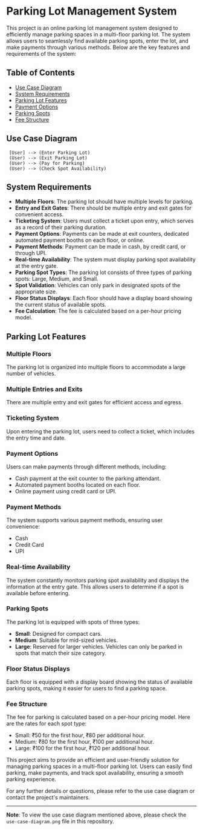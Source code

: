 # Parking Lot Management System

This project is an online parking lot management system designed to efficiently manage parking spaces in a multi-floor parking lot. The system allows users to seamlessly find available parking spots, enter the lot, and make payments through various methods. Below are the key features and requirements of the system:

## Table of Contents
- [Use Case Diagram](#use-case-diagram)
- [System Requirements](#system-requirements)
- [Parking Lot Features](#parking-lot-features)
- [Payment Options](#payment-options)
- [Parking Spots](#parking-spots)
- [Fee Structure](#fee-structure)

## Use Case Diagram

```plaintext
 [User] --> (Enter Parking Lot)
 (User) --> (Exit Parking Lot)
 (User) --> (Pay for Parking)
 (User) --> (Check Spot Availability)
```

## System Requirements

- **Multiple Floors**: The parking lot should have multiple levels for parking.
- **Entry and Exit Gates**: There should be multiple entry and exit gates for convenient access.
- **Ticketing System**: Users must collect a ticket upon entry, which serves as a record of their parking duration.
- **Payment Options**: Payments can be made at exit counters, dedicated automated payment booths on each floor, or online.
- **Payment Methods**: Payment can be made in cash, by credit card, or through UPI.
- **Real-time Availability**: The system must display parking spot availability at the entry gate.
- **Parking Spot Types**: The parking lot consists of three types of parking spots: Large, Medium, and Small.
- **Spot Validation**: Vehicles can only park in designated spots of the appropriate size.
- **Floor Status Displays**: Each floor should have a display board showing the current status of available spots.
- **Fee Calculation**: The fee is calculated based on a per-hour pricing model.

## Parking Lot Features

### Multiple Floors
The parking lot is organized into multiple floors to accommodate a large number of vehicles.

### Multiple Entries and Exits
There are multiple entry and exit gates for efficient access and egress.

### Ticketing System
Upon entering the parking lot, users need to collect a ticket, which includes the entry time and date.

### Payment Options
Users can make payments through different methods, including:
- Cash payment at the exit counter to the parking attendant.
- Automated payment booths located on each floor.
- Online payment using credit card or UPI.

### Payment Methods
The system supports various payment methods, ensuring user convenience:
- Cash
- Credit Card
- UPI

### Real-time Availability
The system constantly monitors parking spot availability and displays the information at the entry gate. This allows users to determine if a spot is available before entering.

### Parking Spots
The parking lot is equipped with spots of three types:
- **Small**: Designed for compact cars.
- **Medium**: Suitable for mid-sized vehicles.
- **Large**: Reserved for larger vehicles.
Vehicles can only be parked in spots that match their size category.

### Floor Status Displays
Each floor is equipped with a display board showing the status of available parking spots, making it easier for users to find a parking space.

### Fee Structure
The fee for parking is calculated based on a per-hour pricing model. Here are the rates for each spot type:
- Small: ₹50 for the first hour, ₹80 per additional hour.
- Medium: ₹80 for the first hour, ₹100 per additional hour.
- Large: ₹100 for the first hour, ₹120 per additional hour.

This project aims to provide an efficient and user-friendly solution for managing parking spaces in a multi-floor parking lot. Users can easily find parking, make payments, and track spot availability, ensuring a smooth parking experience.

For any further details or questions, please refer to the use case diagram or contact the project's maintainers.

---

**Note**: To view the use case diagram mentioned above, please check the `use-case-diagram.png` file in this repository.
